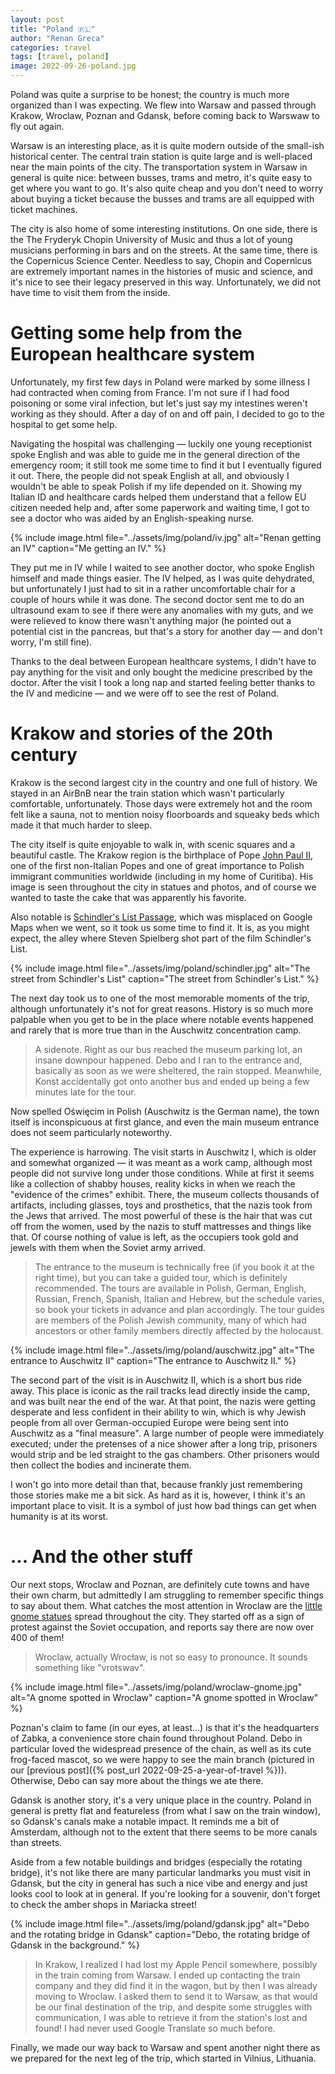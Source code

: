 ```yaml
---
layout: post
title: "Poland 🇵🇱"
author: "Renan Greca"
categories: travel
tags: [travel, poland]
image: 2022-09-26-poland.jpg
---
```


Poland was quite a surprise to be honest; the country is much more organized than I was expecting.
We flew into Warsaw and passed through Krakow, Wroclaw, Poznan and Gdansk, before coming back to Warswaw to fly out again.

Warsaw is an interesting place, as it is quite modern outside of the small-ish historical center.
The central train station is quite large and is well-placed near the main points of the city.
The transportation system in Warsaw in general is quite nice: between busses, trams and metro, it's quite easy to get where you want to go.
It's also quite cheap and you don't need to worry about buying a ticket because the busses and trams are all equipped with ticket machines.

The city is also home of some interesting institutions.
On one side, there is the The Fryderyk Chopin University of Music and thus a lot of young musicians performing in bars and on the streets.
At the same time, there is the Copernicus Science Center.
Needless to say, Chopin and Copernicus are extremely important names in the histories of music and science, and it's nice to see their legacy preserved in this way.
Unfortunately, we did not have time to visit them from the inside.

# Getting some help from the European healthcare system

Unfortunately, my first few days in Poland were marked by some illness I had contracted when coming from France.
I'm not sure if I had food poisoning or some viral infection, but let's just say my intestines weren't working as they should.
After a day of on and off pain, I decided to go to the hospital to get some help.

Navigating the hospital was challenging — luckily one young receptionist spoke English and was able to guide me in the general direction of the emergency room; it still took me some time to find it but I eventually figured it out.
There, the people did not speak English at all, and obviously I wouldn't be able to speak Polish if my life depended on it.
Showing my Italian ID and healthcare cards helped them understand that a fellow EU citizen needed help and, after some paperwork and waiting time, I got to see a doctor who was aided by an English-speaking nurse.

{% include image.html file="../assets/img/poland/iv.jpg" alt="Renan getting an IV" caption="Me getting an IV." %}

They put me in IV while I waited to see another doctor, who spoke English himself and made things easier.
The IV helped, as I was quite dehydrated, but unfortunately I just had to sit in a rather uncomfortable chair for a couple of hours while it was done.
The second doctor sent me to do an ultrasound exam to see if there were any anomalies with my guts, and we were relieved to know there wasn't anything major (he pointed out a potential cist in the pancreas, but that's a story for another day — and don't worry, I'm still fine).

Thanks to the deal between European healthcare systems, I didn't have to pay anything for the visit and only bought the medicine prescribed by the doctor.
After the visit I took a long nap and started feeling better thanks to the IV and medicine — and we were off to see the rest of Poland.

# Krakow and stories of the 20th century

Krakow is the second largest city in the country and one full of history.
We stayed in an AirBnB near the train station which wasn't particularly comfortable, unfortunately.
Those days were extremely hot and the room felt like a sauna, not to mention noisy floorboards and squeaky beds which made it that much harder to sleep.

The city itself is quite enjoyable to walk in, with scenic squares and a beautiful castle.
The Krakow region is the birthplace of Pope [John Paul II](https://en.wikipedia.org/wiki/Pope_John_Paul_II), one of the first non-Italian Popes and one of great importance to Polish immigrant communities worldwide (including in my home of Curitiba).
His image is seen throughout the city in statues and photos, and of course we wanted to taste the cake that was apparently his favorite.

Also notable is [Schindler's List Passage](https://goo.gl/maps/zupq4gWYB97VpvQPA), which was misplaced on Google Maps when we went, so it took us some time to find it.
It is, as you might expect, the alley where Steven Spielberg shot part of the film Schindler's List.

{% include image.html file="../assets/img/poland/schindler.jpg" alt="The street from Schindler's List" caption="The street from Schindler's List." %}

The next day took us to one of the most memorable moments of the trip, although unfortunately it's not for great reasons.
History is so much more palpable when you get to be in the place where notable events happened and rarely that is more true than in the Auschwitz concentration camp.

> A sidenote. Right as our bus reached the museum parking lot, an insane downpour happened. Debo and I ran to the entrance and, basically as soon as we were sheltered, the rain stopped. Meanwhile, Konst accidentally got onto another bus and ended up being a few minutes late for the tour.

Now spelled Oświęcim in Polish (Auschwitz is the German name), the town itself is inconspicuous at first glance, and even the main museum entrance does not seem particularly noteworthy.

The experience is harrowing.
The visit starts in Auschwitz I, which is older and somewhat organized — it was meant as a work camp, although most people did not survive long under those conditions.
While at first it seems like a collection of shabby houses, reality kicks in when we reach the "evidence of the crimes" exhibit.
There, the museum collects thousands of artifacts, including glasses, toys and prosthetics, that the nazis took from the Jews that arrived.
The most powerful of these is the hair that was cut off from the women, used by the nazis to stuff mattresses and things like that.
Of course nothing of value is left, as the occupiers took gold and jewels with them when the Soviet army arrived.

> The entrance to the museum is technically free (if you book it at the right time), but you can take a guided tour, which is definitely recommended.
The tours are available in Polish, German, English, Russian, French, Spanish, Italian and Hebrew, but the schedule varies, so book your tickets in advance and plan accordingly.
The tour guides are members of the Polish Jewish community, many of which had ancestors or other family members directly affected by the holocaust.

{% include image.html file="../assets/img/poland/auschwitz.jpg" alt="The entrance to Auschwitz II" caption="The entrance to Auschwitz II." %}

The second part of the visit is in Auschwitz II, which is a short bus ride away.
This place is iconic as the rail tracks lead directly inside the camp, and was built near the end of the war.
At that point, the nazis were getting desperate and less confident in their ability to win, which is why Jewish people from all over German-occupied Europe were being sent into Auschwitz as a "final measure".
A large number of people were immediately executed; under the pretenses of a nice shower after a long trip, prisoners would strip and be led straight to the gas chambers.
Other prisoners would then collect the bodies and incinerate them.

I won't go into more detail than that, because frankly just remembering those stories make me a bit sick.
As hard as it is, however, I think it's an important place to visit.
It is a symbol of just how bad things can get when humanity is at its worst.

# ... And the other stuff

Our next stops, Wroclaw and Poznan, are definitely cute towns and have their own charm, but admittedly I am struggling to remember specific things to say about them.
What catches the most attention in Wroclaw are the [little gnome statues](https://www.bbc.com/travel/article/20171017-the-truth-behind-wrocaws-cheeky-gnomes) spread throughout the city.
They started off as a sign of protest against the Soviet occupation, and reports say there are now over 400 of them!

> Wroclaw, actually Wrocław, is not so easy to pronounce. It sounds something like "vrotswav".

{% include image.html file="../assets/img/poland/wroclaw-gnome.jpg" alt="A gnome spotted in Wroclaw" caption="A gnome spotted in Wroclaw" %}

Poznan's claim to fame (in our eyes, at least...) is that it's the headquarters of Zabka, a convenience store chain found throughout Poland.
Debo in particular loved the widespread presence of the chain, as well as its cute frog-faced mascot, so we were happy to see the main branch (pictured in our [previous post]({% post_url 2022-09-25-a-year-of-travel %})).
Otherwise, Debo can say more about the things we ate there.

Gdansk is another story, it's a very unique place in the country.
Poland in general is pretty flat and featureless (from what I saw on the train window), so Gdansk's canals make a notable impact.
It reminds me a bit of Amsterdam, although not to the extent that there seems to be more canals than streets.

Aside from a few notable buildings and bridges (especially the rotating bridge), it's not like there are many particular landmarks you must visit in Gdansk, but the city in general has such a nice vibe and energy and just looks cool to look at in general.
If you're looking for a souvenir, don't forget to check the amber shops in Mariacka street!

{% include image.html file="../assets/img/poland/gdansk.jpg" alt="Debo and the rotating bridge in Gdansk" caption="Debo, the rotating bridge of Gdansk in the background." %}

> In Krakow, I realized I had lost my Apple Pencil somewhere, possibly in the train coming from Warsaw. I ended up contacting the train company and they did find it in the wagon, but by then I was already moving to Wroclaw. I asked them to send it to Warsaw, as that would be our final destination of the trip, and despite some struggles with communication, I was able to retrieve it from the station's lost and found! I had never used Google Translate so much before.

Finally, we made our way back to Warsaw and spent another night there as we prepared for the next leg of the trip, which started in Vilnius, Lithuania.